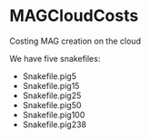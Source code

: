 # MAGCloudCosts
Costing MAG creation on the cloud

We have five snakefiles:

* Snakefile.pig5
* Snakefile.pig15
* Snakefile.pig25
* Snakefile.pig50
* Snakefile.pig100
* Snakefile.pig238
